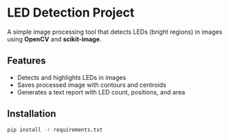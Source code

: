 # LED Detection Project

A simple image processing tool that detects LEDs (bright regions) in images using **OpenCV** and **scikit-image**.  

## Features
- Detects and highlights LEDs in images  
- Saves processed image with contours and centroids  
- Generates a text report with LED count, positions, and area  

## Installation
```bash
pip install -r requirements.txt
